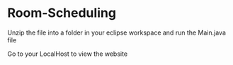 # Room-Scheduling
 
Unzip the file into a folder in your eclipse workspace and run the Main.java file

Go to your LocalHost to view the website
